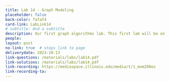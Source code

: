 ```yaml
---
title: Lab 14 - Graph Modeling
placeholder: false
back-color: fafaf4
card-link: LabLink14
# subtitle: And a subtitle
description: Our first graph algorithms lab. This first lab will be on formulating logic puzzles as graphing problems that can be solved using simple search algos.  
people:
layout: post
no-link: true  # stops link to page 
deliverydate: 2023-10-13
link-questions: /materials/labs/lab14.pdf
link-solutions: /materials/labs/lab14.pdf
link-recording: https://mediaspace.illinois.edu/media/t/1_mxm298ez
link-recording-ta:
---
```










